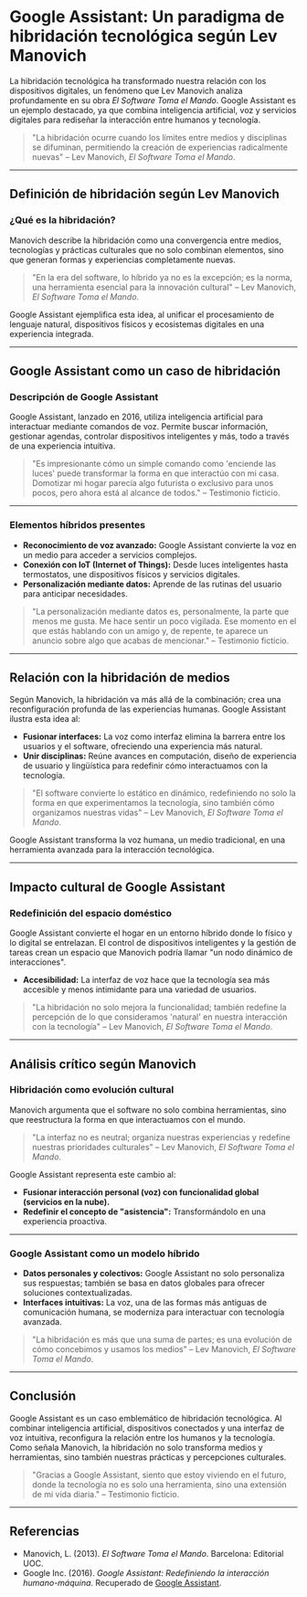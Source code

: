 # Google Assistant: Un paradigma de hibridación tecnológica según Lev Manovich

La hibridación tecnológica ha transformado nuestra relación con los dispositivos digitales, un fenómeno que Lev Manovich analiza profundamente en su obra *El Software Toma el Mando*. Google Assistant es un ejemplo destacado, ya que combina inteligencia artificial, voz y servicios digitales para rediseñar la interacción entre humanos y tecnología.

> "La hibridación ocurre cuando los límites entre medios y disciplinas se difuminan, permitiendo la creación de experiencias radicalmente nuevas" – Lev Manovich, *El Software Toma el Mando*.

---

## Definición de hibridación según Lev Manovich

### ¿Qué es la hibridación?
Manovich describe la hibridación como una convergencia entre medios, tecnologías y prácticas culturales que no solo combinan elementos, sino que generan formas y experiencias completamente nuevas.

> "En la era del software, lo híbrido ya no es la excepción; es la norma, una herramienta esencial para la innovación cultural" – Lev Manovich, *El Software Toma el Mando*.

Google Assistant ejemplifica esta idea, al unificar el procesamiento de lenguaje natural, dispositivos físicos y ecosistemas digitales en una experiencia integrada.

---

## Google Assistant como un caso de hibridación

### Descripción de Google Assistant
Google Assistant, lanzado en 2016, utiliza inteligencia artificial para interactuar mediante comandos de voz. Permite buscar información, gestionar agendas, controlar dispositivos inteligentes y más, todo a través de una experiencia intuitiva.

> "Es impresionante cómo un simple comando como 'enciende las luces' puede transformar la forma en que interactúo con mi casa. Domotizar mi hogar parecía algo futurista o exclusivo para unos pocos, pero ahora está al alcance de todos." – Testimonio ficticio.

---

### Elementos híbridos presentes
- **Reconocimiento de voz avanzado:** Google Assistant convierte la voz en un medio para acceder a servicios complejos.
- **Conexión con IoT (Internet of Things):** Desde luces inteligentes hasta termostatos, une dispositivos físicos y servicios digitales.
- **Personalización mediante datos:** Aprende de las rutinas del usuario para anticipar necesidades.

> "La personalización mediante datos es, personalmente, la parte que menos me gusta. Me hace sentir un poco vigilada. Ese momento en el que estás hablando con un amigo y, de repente, te aparece un anuncio sobre algo que acabas de mencionar." – Testimonio ficticio.

---

## Relación con la hibridación de medios
Según Manovich, la hibridación va más allá de la combinación; crea una reconfiguración profunda de las experiencias humanas. Google Assistant ilustra esta idea al:

- **Fusionar interfaces:** La voz como interfaz elimina la barrera entre los usuarios y el software, ofreciendo una experiencia más natural.
- **Unir disciplinas:** Reúne avances en computación, diseño de experiencia de usuario y lingüística para redefinir cómo interactuamos con la tecnología.

> "El software convierte lo estático en dinámico, redefiniendo no solo la forma en que experimentamos la tecnología, sino también cómo organizamos nuestras vidas" – Lev Manovich, *El Software Toma el Mando*.

Google Assistant transforma la voz humana, un medio tradicional, en una herramienta avanzada para la interacción tecnológica.

---

## Impacto cultural de Google Assistant

### Redefinición del espacio doméstico
Google Assistant convierte el hogar en un entorno híbrido donde lo físico y lo digital se entrelazan. El control de dispositivos inteligentes y la gestión de tareas crean un espacio que Manovich podría llamar "un nodo dinámico de interacciones".

- **Accesibilidad:** La interfaz de voz hace que la tecnología sea más accesible y menos intimidante para una variedad de usuarios.

> "La hibridación no solo mejora la funcionalidad; también redefine la percepción de lo que consideramos 'natural' en nuestra interacción con la tecnología" – Lev Manovich, *El Software Toma el Mando*.

---

## Análisis crítico según Manovich

### Hibridación como evolución cultural
Manovich argumenta que el software no solo combina herramientas, sino que reestructura la forma en que interactuamos con el mundo.

> "La interfaz no es neutral; organiza nuestras experiencias y redefine nuestras prioridades culturales" – Lev Manovich, *El Software Toma el Mando*.

Google Assistant representa este cambio al:

- **Fusionar interacción personal (voz) con funcionalidad global (servicios en la nube).**
- **Redefinir el concepto de "asistencia":** Transformándolo en una experiencia proactiva.

---

### Google Assistant como un modelo híbrido
- **Datos personales y colectivos:** Google Assistant no solo personaliza sus respuestas; también se basa en datos globales para ofrecer soluciones contextualizadas.
- **Interfaces intuitivas:** La voz, una de las formas más antiguas de comunicación humana, se moderniza para interactuar con tecnología avanzada.

> "La hibridación es más que una suma de partes; es una evolución de cómo concebimos y usamos los medios" – Lev Manovich, *El Software Toma el Mando*.

---

## Conclusión
Google Assistant es un caso emblemático de hibridación tecnológica. Al combinar inteligencia artificial, dispositivos conectados y una interfaz de voz intuitiva, reconfigura la relación entre los humanos y la tecnología. Como señala Manovich, la hibridación no solo transforma medios y herramientas, sino también nuestras prácticas y percepciones culturales.

> "Gracias a Google Assistant, siento que estoy viviendo en el futuro, donde la tecnología no es solo una herramienta, sino una extensión de mi vida diaria." – Testimonio ficticio.

---

## Referencias
- Manovich, L. (2013). *El Software Toma el Mando*. Barcelona: Editorial UOC.
- Google Inc. (2016). *Google Assistant: Redefiniendo la interacción humano-máquina*. Recuperado de [Google Assistant](https://assistant.google.com).
